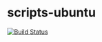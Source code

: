 # scripts-ubuntu

[![Build Status](https://travis-ci.com/matheus-souza/scripts-ubuntu.svg?token=pwwRacxRctSe4sFuK9HA&branch=master)](https://travis-ci.com/matheus-souza/scripts-ubuntu)
